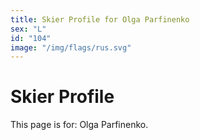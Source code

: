 ```yaml
---
title: Skier Profile for Olga Parfinenko
sex: "L"
id: "104"
image: "/img/flags/rus.svg" 
---
```


# Skier Profile

This page is for: Olga Parfinenko.
    
